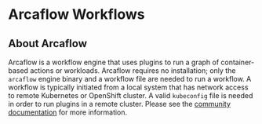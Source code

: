 # Arcaflow Workflows

## About Arcaflow
Arcaflow is a workflow engine that uses plugins to run a graph of container-based actions or workloads. Arcaflow requires no installation; only the `arcaflow` engine binary and a workflow file are needed to run a workflow. A workflow is typically initiated from a local system that has network access to remote Kubernetes or OpenShift cluster. A valid `kubeconfig` file is needed in order to run plugins in a remote cluster. Please see the [community documentation](https://arcalot.io/arcaflow) for more information.